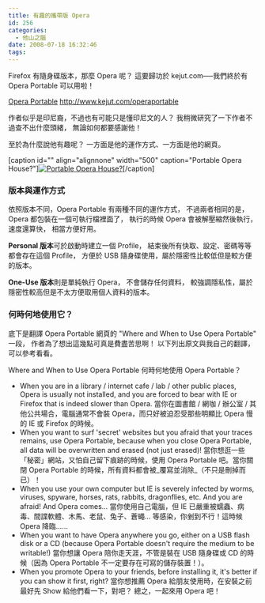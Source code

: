 ```yaml
---
title: 有趣的攜帶版 Opera
id: 256
categories:
  - 他山之腦
date: 2008-07-18 16:32:46
tags:
---
```


Firefox 有隨身碟版本，那麼 Opera 呢？
這要歸功於 kejut.com──我們終於有 Opera Portable 可以用啦！

[Opera Portable](http://www.kejut.com/operaportable)
http://www.kejut.com/operaportable

作者似乎是印尼裔，不過也有可能只是懂印尼文的人？
我稍微研究了一下作者不過查不出什麼頭緒，
無論如何都要感謝他！

至於為什麼說他有趣呢？
一方面是他的運作方式、一方面是他的網頁。

[caption id="" align="alignnone" width="500" caption="Portable Opera House?"][![Portable Opera House?](http://farm2.static.flickr.com/1275/925699800_8738748a9e.jpg?v=0)](http://www.flickr.com/photos/davesmith/925699800/)[/caption]

### 版本與運作方式

依照版本不同，Opera Portable 有兩種不同的運作方式，
不過兩者相同的是，Opera 都包裝在一個可執行檔裡面了，
執行的時候 Opera 會被解壓縮然後執行，速度還算快，
相當方便好用。

**Personal 版本**可於啟動時建立一個 Profile，
結束後所有快取、設定、密碼等等都會存在這個 Profile，
方便於 USB 隨身碟使用，屬於隱密性比較低但是較方便的版本。

**One-Use 版本**則是單純執行 Opera，
不會儲存任何資料，
較強調隱私性，屬於隱密性較高但是不太方便取用個人資料的版本。

### 何時何地使用它？

底下是翻譯 Opera Portable 網頁的 "Where and When to Use Opera Portable" 一段，
作者為了想出這幾點可真是費盡苦思啊！
以下列出原文與我自己的翻譯，可以參考看看。

Where and When to Use Opera Portable
何時何地使用 Opera Portable？

*   When you are in a library / internet cafe / lab / other public places, Opera is usually not installed, and you are forced to bear with IE or Firefox that is indeed slower than Opera.
當你在圖書館 / 網咖 / 辦公室 / 其他公共場合，電腦通常不會裝 Opera，而只好被迫忍受那些明顯比 Opera 慢的 IE 或 Firefox 的時候。
*   When you want to surf 'secret' websites but you afraid that your traces remains, use Opera Portable, because when you close Opera Portable, all data will be overwritten and erased (not just erased)!
當你想逛一些「秘密」網站，又怕自己留下痕跡的時候，使用 Opera Portable 吧。當你關閉 Opera Portable 的時候，所有資料都會被_覆寫並消除_（不只是刪掉而已）！
*   When you use your own computer but IE is severely infected by worms, viruses, spyware, horses, rats, rabbits, dragonflies, etc. And you are afraid! And Opera comes...
當你使用自己電腦，但 IE 已嚴重被蠕蟲、病毒、間諜軟體、木馬、老鼠、兔子、蒼蠅... 等感染，你剉到不行！這時候 Opera 降臨......
*   When you want to have Opera anywhere you go, either on a USB flash disk or a CD (because Opera Portable doesn't require the medium to be writable!)
當你想讓 Opera 陪你走天涯，不管是裝在 USB 隨身碟或 CD 的時候（因為 Opera Portable 不一定要存在可寫的儲存裝置！）。
*   When you promote Opera to your friends, before installing it, it's better if you can show it first, right?
當你想推薦 Opera 給朋友使用時，在安裝之前最好先 Show 給他們看一下，對吧？
總之，一起來用 Opera 吧！